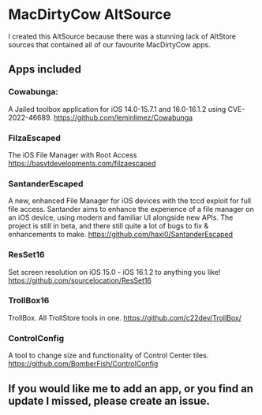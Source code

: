 # MacDirtyCow AltSource

I created this AltSource because there was a stunning lack of AltStore sources that contained all of our favourite MacDirtyCow apps. 

## Apps included

### Cowabunga:
A Jailed toolbox application for iOS 14.0-15.7.1 and 16.0-16.1.2 using CVE-2022-46689.
https://github.com/leminlimez/Cowabunga

### FilzaEscaped
The iOS File Manager with Root Access
https://basvtdevelopments.com/filzaescaped

### SantanderEscaped
A new, enhanced File Manager for iOS devices with the tccd exploit for full file access.
Santander aims to enhance the experience of a file manager on an iOS device, using modern and familiar UI alongside new APIs.
The project is still in beta, and there still quite a lot of bugs to fix & enhancements to make.
https://github.com/haxi0/SantanderEscaped

### ResSet16
Set screen resolution on iOS 15.0 - iOS 16.1.2 to anything you like!
https://github.com/sourcelocation/ResSet16

### TrollBox16
TrollBox. All TrollStore tools in one.
https://github.com/c22dev/TrollBox/

### ControlConfig
A tool to change size and functionality of Control Center tiles.
https://github.com/BomberFish/ControlConfig

## If you would like me to add an app, or you find an update I missed, please create an issue.